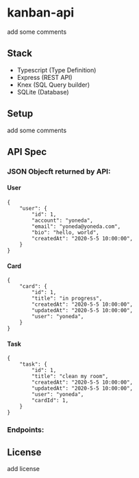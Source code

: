 # kanban-api

add some comments

## Stack
* Typescript (Type Definition)
* Express (REST API)
* Knex (SQL Query builder)
* SQLite (Database)

## Setup
add some comments

## API Spec
### JSON Objecft returned by API:
#### User
```
{
	"user": {
		"id": 1,
		"account": "yoneda",
		"email": "yoneda@yoneda.com",
		"bio": "hello, world",
		"createdAt": "2020-5-5 10:00:00",
	}
}
```
#### Card
```
{
	"card": {
		"id": 1,
		"title": "in progress",
		"createdAt": "2020-5-5 10:00:00",
		"updatedAt": "2020-5-5 10:00:00",
		"user": "yoneda",
	}
}
```
#### Task
```
{
	"task": {
		"id": 1,
		"title": "clean my room",
		"createdAt": "2020-5-5 10:00:00",
		"updatedAt": "2020-5-5 10:00:00",
		"user": "yoneda",
		"cardId": 1,
	}
}
```
### Endpoints:

## License
add license